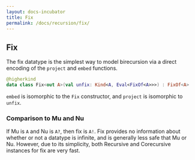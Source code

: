 ```yaml
---
layout: docs-incubator
title: Fix
permalink: /docs/recursion/fix/
---
```


## Fix




The fix datatype is the simplest way to model birecursion via a direct encoding of
the `project` and `embed` functions.

```kotlin
@higherkind
data class Fix<out A>(val unfix: Kind<A, Eval<FixOf<A>>>) : FixOf<A>
```

`embed` is isomorphic to the `Fix` constructor, and `project` is isomorphic to `unfix`.

### Comparison to Mu and Nu

If Mu is `A` and Nu is `A?`, then fix is `A!`. Fix provides no information about whether
or not a datatype is infinite, and is generally less safe that Mu or Nu. However, due
to its simplicity, both Recursive and Corecursive instances for fix are very fast.
